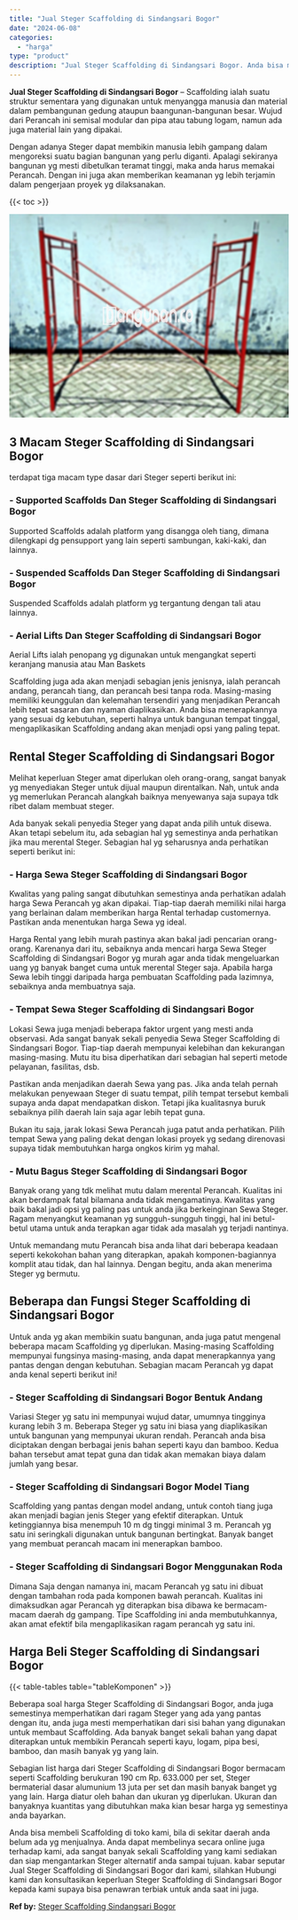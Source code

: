 ```yaml
---
title: "Jual Steger Scaffolding di Sindangsari Bogor"
date: "2024-06-08"
categories: 
  - "harga"
type: "product"
description: "Jual Steger Scaffolding di Sindangsari Bogor. Anda bisa membeli Scaffolding di toko kami, bila di sekitar daerah anda belum ada yg menjualnya. Anda dapat mem..."
---
```


**Jual Steger Scaffolding di Sindangsari Bogor** – Scaffolding ialah suatu struktur sementara yang digunakan untuk menyangga manusia dan material dalam pembangunan gedung ataupun baangunan-bangunan besar. Wujud dari Perancah ini semisal modular dan pipa atau tabung logam, namun ada juga material lain yang dipakai.

Dengan adanya Steger dapat membikin manusia lebih gampang dalam mengoreksi suatu bagian bangunan yang perlu diganti. Apalagi sekiranya bangunan yg mesti dibetulkan teramat tinggi, maka anda harus memakai Perancah. Dengan ini juga akan memberikan keamanan yg lebih terjamin dalam pengerjaan proyek yg dilaksanakan.

{{< toc >}}

![Jual Steger Scaffolding di Sindangsari Bogor](/images/sewa-scaffolding-steger-01.png)

## 3 Macam Steger Scaffolding di Sindangsari Bogor

terdapat tiga macam type dasar dari Steger seperti berikut ini:

### \- Supported Scaffolds Dan Steger Scaffolding di Sindangsari Bogor

Supported Scaffolds adalah platform yang disangga oleh tiang, dimana dilengkapi dg pensupport yang lain seperti sambungan, kaki-kaki, dan lainnya.

### \- Suspended Scaffolds Dan Steger Scaffolding di Sindangsari Bogor

Suspended Scaffolds adalah platform yg tergantung dengan tali atau lainnya.

### \- Aerial Lifts Dan Steger Scaffolding di Sindangsari Bogor

Aerial Lifts ialah penopang yg digunakan untuk mengangkat seperti keranjang manusia atau Man Baskets

Scaffolding juga ada akan menjadi sebagian jenis jenisnya, ialah perancah andang, perancah tiang, dan perancah besi tanpa roda. Masing-masing memiliki keunggulan dan kelemahan tersendiri yang menjadikan Perancah lebih tepat sasaran dan nyaman diaplikasikan. Anda bisa menerapkannya yang sesuai dg kebutuhan, seperti halnya untuk bangunan tempat tinggal, mengaplikasikan Scaffolding andang akan menjadi opsi yang paling tepat.

## Rental Steger Scaffolding di Sindangsari Bogor

Melihat keperluan Steger amat diperlukan oleh orang-orang, sangat banyak yg menyediakan Steger untuk dijual maupun direntalkan. Nah, untuk anda yg memerlukan Perancah alangkah baiknya menyewanya saja supaya tdk ribet dalam membuat steger.

Ada banyak sekali penyedia Steger yang dapat anda pilih untuk disewa. Akan tetapi sebelum itu, ada sebagian hal yg semestinya anda perhatikan jika mau merental Steger. Sebagian hal yg seharusnya anda perhatikan seperti berikut ini:

### \- Harga Sewa Steger Scaffolding di Sindangsari Bogor

Kwalitas yang paling sangat dibutuhkan semestinya anda perhatikan adalah harga Sewa Perancah yg akan dipakai. Tiap-tiap daerah memiliki nilai harga yang berlainan dalam memberikan harga Rental terhadap customernya. Pastikan anda menentukan harga Sewa yg ideal.

Harga Rental yang lebih murah pastinya akan bakal jadi pencarian orang-orang. Karenanya dari itu, sebaiknya anda mencari harga Sewa Steger Scaffolding di Sindangsari Bogor yg murah agar anda tidak mengeluarkan uang yg banyak banget cuma untuk merental Steger saja. Apabila harga Sewa lebih tinggi daripada harga pembuatan Scaffolding pada lazimnya, sebaiknya anda membuatnya saja.

### \- Tempat Sewa Steger Scaffolding di Sindangsari Bogor

Lokasi Sewa juga menjadi beberapa faktor urgent yang mesti anda observasi. Ada sangat banyak sekali penyedia Sewa Steger Scaffolding di Sindangsari Bogor. Tiap-tiap daerah mempunyai kelebihan dan kekurangan masing-masing. Mutu itu bisa diperhatikan dari sebagian hal seperti metode pelayanan, fasilitas, dsb.

Pastikan anda menjadikan daerah Sewa yang pas. Jika anda telah pernah melakukan penyewaan Steger di suatu tempat, pilih tempat tersebut kembali supaya anda dapat mendapatkan diskon. Tetapi jika kualitasnya buruk sebaiknya pilih daerah lain saja agar lebih tepat guna.

Bukan itu saja, jarak lokasi Sewa Perancah juga patut anda perhatikan. Pilih tempat Sewa yang paling dekat dengan lokasi proyek yg sedang direnovasi supaya tidak membutuhkan harga ongkos kirim yg mahal.

### \- Mutu Bagus Steger Scaffolding di Sindangsari Bogor

Banyak orang yang tdk melihat mutu dalam merental Perancah. Kualitas ini akan berdampak fatal bilamana anda tidak mengamatinya. Kwalitas yang baik bakal jadi opsi yg paling pas untuk anda jika berkeinginan Sewa Steger. Ragam menyangkut keamanan yg sungguh-sungguh tinggi, hal ini betul-betul utama untuk anda terapkan agar tidak ada masalah yg terjadi nantinya.

Untuk memandang mutu Perancah bisa anda lihat dari beberapa keadaan seperti kekokohan bahan yang diterapkan, apakah komponen-bagiannya komplit atau tidak, dan hal lainnya. Dengan begitu, anda akan menerima Steger yg bermutu.

## Beberapa dan Fungsi Steger Scaffolding di Sindangsari Bogor

Untuk anda yg akan membikin suatu bangunan, anda juga patut mengenal beberapa macam Scaffolding yg diperlukan. Masing-masing Scaffolding mempunyai fungsinya masing-masing, anda dapat menerapkannya yang pantas dengan dengan kebutuhan. Sebagian macam Perancah yg dapat anda kenal seperti berikut ini!

### \- Steger Scaffolding di Sindangsari Bogor Bentuk Andang

Variasi Steger yg satu ini mempunyai wujud datar, umumnya tingginya kurang lebih 3 m. Beberapa Steger yg satu ini biasa yang diaplikasikan untuk bangunan yang mempunyai ukuran rendah. Perancah anda bisa diciptakan dengan berbagai jenis bahan seperti kayu dan bamboo. Kedua bahan tersebut amat tepat guna dan tidak akan memakan biaya dalam jumlah yang besar.

### \- Steger Scaffolding di Sindangsari Bogor Model Tiang

Scaffolding yang pantas dengan model andang, untuk contoh tiang juga akan menjadi bagian jenis Steger yang efektif diterapkan. Untuk ketinggiannya bisa menempuh 10 m dg tinggi minimal 3 m. Perancah yg satu ini seringkali digunakan untuk bangunan bertingkat. Banyak banget yang membuat perancah macam ini menerapkan bamboo.

### \- Steger Scaffolding di Sindangsari Bogor Menggunakan Roda

Dimana Saja dengan namanya ini, macam Perancah yg satu ini dibuat dengan tambahan roda pada komponen bawah perancah. Kualitas ini dimaksudkan agar Perancah yg diterapkan bisa dibawa ke bermacam-macam daerah dg gampang. Tipe Scaffolding ini anda membutuhkannya, akan amat efektif bila mengaplikasikan ragam perancah yg satu ini.

## Harga Beli Steger Scaffolding di Sindangsari Bogor

{{< table-tables table="tableKomponen" >}}

Beberapa soal harga Steger Scaffolding di Sindangsari Bogor, anda juga semestinya memperhatikan dari ragam Steger yang ada yang pantas dengan itu, anda juga mesti memperhatikan dari sisi bahan yang digunakan untuk membaut Scaffolding. Ada banyak banget sekali bahan yang dapat diterapkan untuk membikin Perancah seperti kayu, logam, pipa besi, bamboo, dan masih banyak yg yang lain.

Sebagian list harga dari Steger Scaffolding di Sindangsari Bogor bermacam seperti Scaffolding berukuran 190 cm Rp. 633.000 per set, Steger bermaterial dasar alumunium 13 juta per set dan masih banyak banget yg yang lain. Harga diatur oleh bahan dan ukuran yg diperlukan. Ukuran dan banyaknya kuantitas yang dibutuhkan maka kian besar harga yg semestinya anda bayarkan.

Anda bisa membeli Scaffolding di toko kami, bila di sekitar daerah anda belum ada yg menjualnya. Anda dapat membelinya secara online juga terhadap kami, ada sangat banyak sekali Scaffolding yang kami sediakan dan siap mengantarkan Steger alternatif anda sampai tujuan. kabar seputar Jual Steger Scaffolding di Sindangsari Bogor dari kami, silahkan Hubungi kami dan konsultasikan keperluan Steger Scaffolding di Sindangsari Bogor kepada kami supaya bisa penawran terbiak untuk anda saat ini juga.

**Ref by:** [Steger Scaffolding Sindangsari Bogor](https://id.wikipedia.org/wiki/Steger)
